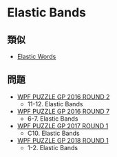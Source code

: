 # Elastic Bands

## 類似
- [Elastic Words](elasticwords.md)

## 問題
- [WPF PUZZLE GP 2016 ROUND 2](../questions/wpfpgp2016_2.md)
	- 11-12. Elastic Bands
- [WPF PUZZLE GP 2016 ROUND 7](../questions/wpfpgp2016_7.md)
	- 6-7. Elastic Bands
- [WPF PUZZLE GP 2017 ROUND 1](../questions/wpfpgp2017_1.md)
	- C10. Elastic Bands
- [WPF PUZZLE GP 2018 ROUND 1](../questions/wpfpgp2018_1.md)
	- 1-2. Elastic Bands
